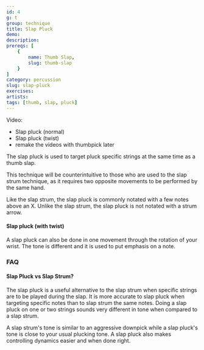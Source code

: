 ```yaml
---
id: 4
g: t
group: technique
title: Slap Pluck
demo: 
description:
prereqs: [
    {
        name: Thumb Slap,
        slug: thumb-slap
    }
]
category: percussion
slug: slap-pluck
exercises:
artists: 
tags: [thumb, slap, pluck]
---
```


Video:
- Slap pluck (normal)
- Slap pluck (twist)
- remake the videos with thumbpick later

The slap pluck is used to target pluck specific strings at the same time as a thumb slap.

This technique will be counterintuitive to those who are used to the slap strum technique, as it requires two opposite movements to be performed by the same hand.

Like the slap strum, the slap pluck is commonly notated with a few notes above an X. Unlike the slap strum, the slap pluck is not notated with a strum arrow.

#### Slap pluck (with twist)

A slap pluck can also be done in one movement through the rotation of your wrist. The <span class="tt" data-tip="the note's sound depending on your guitar and how you play">tone</span> is different and it is used to put emphasis on a note.

### FAQ

#### Slap Pluck vs Slap Strum?

The slap pluck is a useful alternative to the slap strum when specific strings are to be played during the slap. It is more accurate to slap pluck when targeting specific notes than to slap strum the same notes. Doing a slap pluck on one or two strings sounds very different in <span class="tt" data-tip="the note's sound depending on your guitar and how you play">tone</span> when compared to a slap strum. 

A slap strum's tone is similar to an aggressive downpick while a slap pluck's tone is close to your usual plucking tone. A slap pluck also makes controlling dynamics easier and when done right.